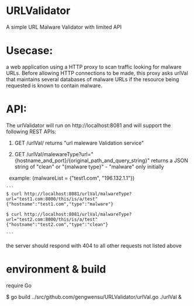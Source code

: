 # URLValidator
A simple URL Malware Validator with limited API 

# Usecase: 
a web application using a HTTP proxy to scan traffic looking for malware URLs. Before allowing HTTP connections to be made, this proxy asks urlVal that maintains several databases of malware URLs if the resource being requested is known to contain malware.

# API:
The urlValidator will run on http://localhost:8081 and will support the following REST APIs:
1. GET /urlVal/
    returns "url maleware Validation service"

2. GET /urlVal/malewareType?url="{hostname_and_port}/{original_path_and_query_string}"
    returns a JSON string of "clean" or "{malware type}" - "malware" only initially

    example: (malwareList = {"test1.com", "196.132.1.1"})
 

    ```
    $ curl http://localhost:8081/urlVal/malwareType?url="test1.com:8000/this/is/a/test"
    {"hostname":"test1.com","type":"malware"}

    $ curl http://localhost:8081/urlVal/malwareType?url="test2.com:8000/this/is/a/test"
    {"hostname":"test2.com","type":"clean"}
    
    ```
 
the server should respond with 404 to all other requests not listed above
 
 # environment & build
 require Go
 
 $ go build ../src/github.com/gengwensu/URLValidator/urlVal.go
 ./urlVal &

